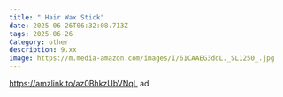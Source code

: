 ```yaml
---
title: " Hair Wax Stick"
date: 2025-06-26T06:32:08.713Z
tags: 2025-06-26
Category: other
description: 9.xx
image: https://m.media-amazon.com/images/I/61CAAEG3ddL._SL1250_.jpg
---
```

https://amzlink.to/az0BhkzUbVNqL ad